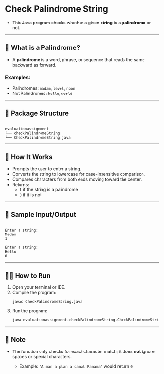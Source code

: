 
# Check Palindrome String

- This Java program checks whether a given **string** is a **palindrome** or not.
---
## 📘 What is a Palindrome?

- A **palindrome** is a word, phrase, or sequence that reads the same backward as forward.

### Examples:
- Palindromes: `madam`, `level`, `noon`
- Not Palindromes: `hello`, `world`
---
## 📂 Package Structure

```

evaluationassignment
└── checkPalindromeString
└── CheckPalindromeString.java

```
---
## 🚀 How It Works

- Prompts the user to enter a string.
- Converts the string to lowercase for case-insensitive comparison.
- Compares characters from both ends moving toward the center.
- Returns:
  - `1` if the string is a palindrome
  - `0` if it is not
---
## 🧾 Sample Input/Output

```

Enter a string:
Madam
1

Enter a string:
Hello
0

````
---
## 🧑‍💻 How to Run

1. Open your terminal or IDE.
2. Compile the program:
   ```bash
   javac CheckPalindromeString.java
   ```
3. Run the program:
   ```bash
   java evaluationassignment.checkPalindromeString.CheckPalindromeString
   ```
---
## 📌 Note

* The function only checks for exact character match; it does **not** ignore spaces or special characters.

  * Example: `"A man a plan a canal Panama"` would return `0`

